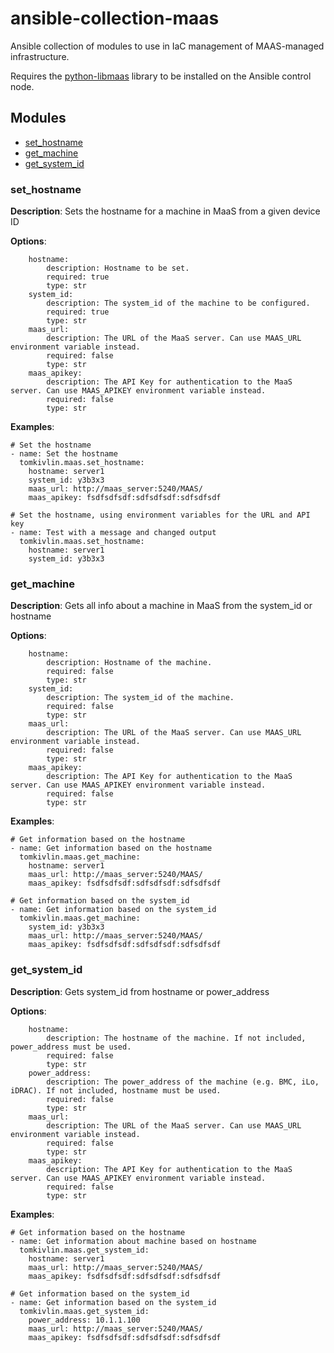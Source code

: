 # ansible-collection-maas <!-- omit in toc -->
Ansible collection of modules to use in IaC management of MAAS-managed infrastructure.

Requires the [python-libmaas](https://github.com/maas/python-libmaas) library to be installed on the Ansible control node.

## Modules <!-- omit in toc -->
- [set_hostname](#set_hostname)
- [get_machine](#get_machine)
- [get_system_id](#get_system_id)

### set_hostname

**Description**: Sets the hostname for a machine in MaaS from a given device ID

**Options**:
```
    hostname:
        description: Hostname to be set.
        required: true
        type: str
    system_id:
        description: The system_id of the machine to be configured.
        required: true
        type: str
    maas_url:
        description: The URL of the MaaS server. Can use MAAS_URL environment variable instead.
        required: false
        type: str
    maas_apikey:
        description: The API Key for authentication to the MaaS server. Can use MAAS_APIKEY environment variable instead.
        required: false
        type: str
```

**Examples**:
```
# Set the hostname
- name: Set the hostname
  tomkivlin.maas.set_hostname:
    hostname: server1
    system_id: y3b3x3
    maas_url: http://maas_server:5240/MAAS/
    maas_apikey: fsdfsdfsdf:sdfsdfsdf:sdfsdfsdf

# Set the hostname, using environment variables for the URL and API key
- name: Test with a message and changed output
  tomkivlin.maas.set_hostname:
    hostname: server1
    system_id: y3b3x3
```

### get_machine

**Description**: Gets all info about a machine in MaaS from the system_id or hostname

**Options**:
```
    hostname:
        description: Hostname of the machine.
        required: false
        type: str
    system_id:
        description: The system_id of the machine.
        required: false
        type: str
    maas_url:
        description: The URL of the MaaS server. Can use MAAS_URL environment variable instead.
        required: false
        type: str
    maas_apikey:
        description: The API Key for authentication to the MaaS server. Can use MAAS_APIKEY environment variable instead.
        required: false
        type: str
```

**Examples**:
```
# Get information based on the hostname
- name: Get information based on the hostname
  tomkivlin.maas.get_machine:
    hostname: server1
    maas_url: http://maas_server:5240/MAAS/
    maas_apikey: fsdfsdfsdf:sdfsdfsdf:sdfsdfsdf

# Get information based on the system_id
- name: Get information based on the system_id
  tomkivlin.maas.get_machine:
    system_id: y3b3x3
    maas_url: http://maas_server:5240/MAAS/
    maas_apikey: fsdfsdfsdf:sdfsdfsdf:sdfsdfsdf
```


### get_system_id

**Description**: Gets system_id from hostname or power_address

**Options**:
```
    hostname:
        description: The hostname of the machine. If not included, power_address must be used.
        required: false
        type: str
    power_address:
        description: The power_address of the machine (e.g. BMC, iLo, iDRAC). If not included, hostname must be used.
        required: false
        type: str
    maas_url:
        description: The URL of the MaaS server. Can use MAAS_URL environment variable instead.
        required: false
        type: str
    maas_apikey:
        description: The API Key for authentication to the MaaS server. Can use MAAS_APIKEY environment variable instead.
        required: false
        type: str
```

**Examples**:
```
# Get information based on the hostname
- name: Get information about machine based on hostname
  tomkivlin.maas.get_system_id:
    hostname: server1
    maas_url: http://maas_server:5240/MAAS/
    maas_apikey: fsdfsdfsdf:sdfsdfsdf:sdfsdfsdf

# Get information based on the system_id
- name: Get information based on the system_id
  tomkivlin.maas.get_system_id:
    power_address: 10.1.1.100
    maas_url: http://maas_server:5240/MAAS/
    maas_apikey: fsdfsdfsdf:sdfsdfsdf:sdfsdfsdf
```
